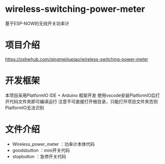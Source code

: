 # wireless-switching-power-meter
基于ESP-NOW的无线开关功率计

# 项目介绍
https://oshwhub.com/qingmeijiupiao/wireless-switching-power-meter
# 开发框架
本项目采用PlatformIO IDE + Arduino 框架开发
使用vscode安装PlatformIO后打开代码文件夹即可编译运行
注意不可直接打开根目录，只能打开项目文件夹否则PlatformIO无法识别
# 文件介绍
- Wireless_power_meter ：功率计本体代码
- goodsbutton ：mini开关代码
- stopbutton ：急停开关代码

